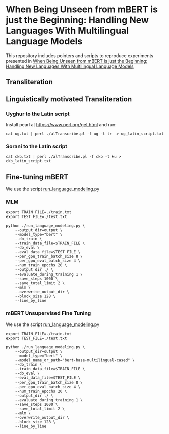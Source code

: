 # When Being Unseen from mBERT is just the Beginning: Handling New Languages With Multilingual Language Models 

This repository includes pointers and scripts to reproduce experiments presented in [When Being Unseen from mBERT is just the Beginning: Handling New Languages With Multilingual Language Models](https://arxiv.org/abs/2010.12858)

##  Transliteration 

## Linguistically motivated Transliteration 
 

### Uyghur to the Latin script  

Install pearl at https://www.perl.org/get.html and run:

`cat ug.txt | perl ./alTranscribe.pl -f ug -t tr  > ug_latin_script.txt`

### Sorani to the Latin script
  
`cat ckb.txt | perl ./alTranscribe.pl -f ckb -t ku > ckb_latin_script.txt`

### 
  
## Fine-tuning mBERT

We use the script  [run_language_modeling.py](https://github.com/huggingface/transformers/blob/master/examples/legacy/run_language_modeling.py)

### MLM 

 
```
export TRAIN_FILE=./train.txt
export TEST_FILE=./test.txt

python ./run_language_modeling.py \
    --output_dir=output \
    --model_type="bert" \
    --do_train \
    --train_data_file=$TRAIN_FILE \
    --do_eval \
    --eval_data_file=$TEST_FILE \
    --per_gpu_train_batch_size 8 \
    --per_gpu_eval_batch_size 4 \
    --num_train_epochs 20 \
    --output_dir ./ \
    --evaluate_during_training 1 \
    --save_steps 1000 \
    --save_total_limit 2 \
    --mlm \
    --overwrite_output_dir \
    --block_size 128 \
    --line_by_line
```


### mBERT Unsupervised Fine Tuning


We use the script  [run_language_modeling.py](https://github.com/huggingface/transformers/blob/master/examples/legacy/run_language_modeling.py)
 
```
export TRAIN_FILE=./train.txt
export TEST_FILE=./test.txt

python ./run_language_modeling.py \
    --output_dir=output \
    --model_type="bert" \
    --model_name_or_path="bert-base-multilingual-cased" \
    --do_train \
    --train_data_file=$TRAIN_FILE \
    --do_eval \
    --eval_data_file=$TEST_FILE \
    --per_gpu_train_batch_size 8 \
    --per_gpu_eval_batch_size 4 \
    --num_train_epochs 20 \
    --output_dir ./ \
    --evaluate_during_training 1 \
    --save_steps 1000 \
    --save_total_limit 2 \
    --mlm \
    --overwrite_output_dir \
    --block_size 128 \
    --line_by_line
```
